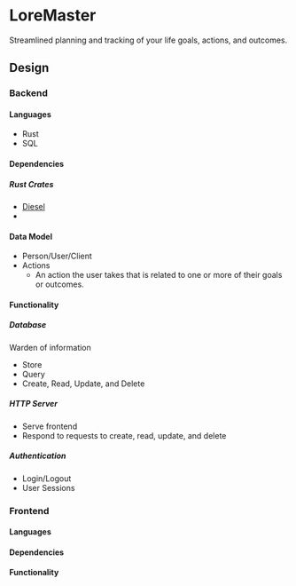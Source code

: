 # LoreMaster

Streamlined planning and tracking of your life goals, actions, and outcomes.

## Design

### Backend

#### Languages

- Rust
- SQL  

#### Dependencies 

##### Rust Crates
 - [Diesel]()
 - []()


#### Data Model

- Person/User/Client
- Actions
   - An action the user takes that is related to one or more of their goals or outcomes.

#### Functionality
 
##### Database

Warden of information 

- Store
- Query
- Create, Read, Update, and Delete


##### HTTP Server

- Serve frontend 
- Respond to requests to create, read, update, and delete

##### Authentication

- Login/Logout
- User Sessions


### Frontend

#### Languages

#### Dependencies

#### Functionality
